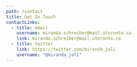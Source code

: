 ```yaml
---
path: /contact
title: Get In Touch
contactLinks:
  - title: email
    username: miranda.schreiber@mail.utoronto.ca
    link: miranda.schreiber@mail.utoronto.ca
  - title: twitter
    link: https://twitter.com/miranda_joli
    username: "@miranda_joli"
---
```

